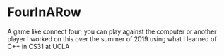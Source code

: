 # FourInARow
A game like connect four; you can play against the computer or another player
I worked on this over the summer of 2019 using what I learned of C++ in CS31 at UCLA
